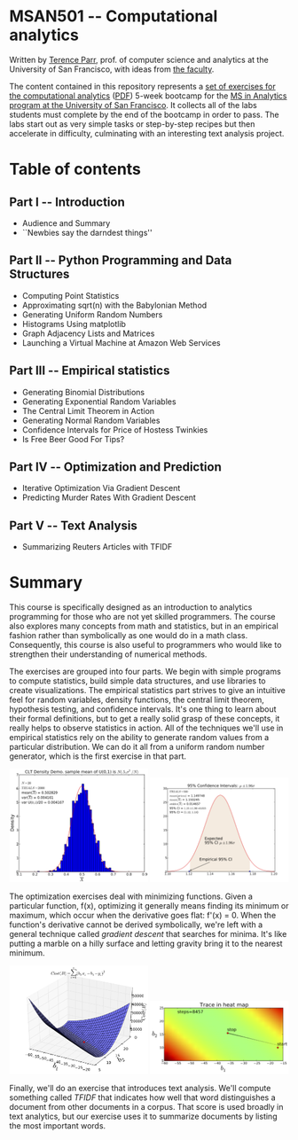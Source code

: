 MSAN501 -- Computational analytics
=======

Written by [Terence Parr](http://parrt.cs.usfca.edu), prof. of computer science and analytics at the University of San Francisco, with ideas from [the faculty](http://www.usfca.edu/artsci/msan/faculty/).

The content contained in this repository represents a [set of exercises for the computational analytics](https://github.com/parrt/msan501/tree/master/labs) ([PDF](https://github.com/parrt/msan501/blob/master/labs/labs.pdf?raw=true)) 5-week bootcamp for the [MS in Analytics program at the University of San Francisco](http://analytics.usfca.edu). It collects all of the labs students must complete by the end of the bootcamp in order to pass. The labs start out as very simple tasks or step-by-step recipes but then accelerate in difficulty, culminating with an interesting text analysis project.

# Table of contents
## Part I -- Introduction

* Audience and Summary
* ``Newbies say the darndest things''

## Part II -- Python Programming and Data Structures

* Computing Point Statistics
* Approximating sqrt(n) with the Babylonian Method
* Generating Uniform Random Numbers
* Histograms Using matplotlib
* Graph Adjacency Lists and Matrices
* Launching a Virtual Machine at Amazon Web Services

## Part III -- Empirical statistics

* Generating Binomial Distributions
* Generating Exponential Random Variables
* The Central Limit Theorem in Action
* Generating Normal Random Variables
* Confidence Intervals for Price of Hostess Twinkies
* Is Free Beer Good For Tips?

## Part IV -- Optimization and Prediction

* Iterative Optimization Via Gradient Descent
* Predicting Murder Rates With Gradient Descent

## Part V -- Text Analysis

* Summarizing Reuters Articles with TFIDF

# Summary

This course is specifically designed as an introduction to analytics programming for those who are not yet skilled programmers. The course also explores many concepts from math and statistics, but in an empirical fashion rather than symbolically as one would do in a math class. Consequently, this course is also useful to programmers who would like to strengthen their understanding of numerical methods.

The exercises are grouped into four parts. We begin with simple programs to compute statistics, build simple data structures, and use libraries to create visualizations. The empirical statistics part strives to give an intuitive feel for random variables, density functions, the central limit theorem, hypothesis testing, and confidence intervals. It's one thing to learn about their formal definitions, but to get a really solid grasp of these concepts, it really helps to observe statistics in action. All of the techniques we'll use in empirical statistics rely on the ability to generate random values from a particular distribution. We can do it all from a uniform random number generator, which is the first exercise in that part.

<img src="labs/figures/clt_unif-2000-20.png" width=250x> <img src="labs/figures/conf-500.png" width=250x>

The optimization exercises deal with minimizing functions. Given a particular function, f(x), optimizing it generally means finding its minimum or maximum, which occur when the derivative goes flat: f'(x) = 0. When the function's derivative cannot be derived symbolically, we're left with a general technique called *gradient descent* that searches for minima. It's like putting a marble on a hilly surface and letting gravity bring it to the nearest minimum.

<img src="labs/figures/wage-murders-cost-3d.png" width=250x> <img src="labs/figures/wage-murders-heatmap-trace1.png" width=250x>

Finally, we'll do an exercise that introduces text analysis. We'll compute something called *TFIDF* that indicates how well that word distinguishes a document from other documents in a corpus.  That score is used broadly in text analytics, but our exercise uses it to summarize documents by listing the most important words.
